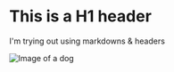 # This is a H1 header
I'm trying out using markdowns & headers

![Image of a dog](https://upload.wikimedia.org/wikipedia/commons/b/bd/Golden_Retriever_Dukedestiny01_drvd.jpg)
